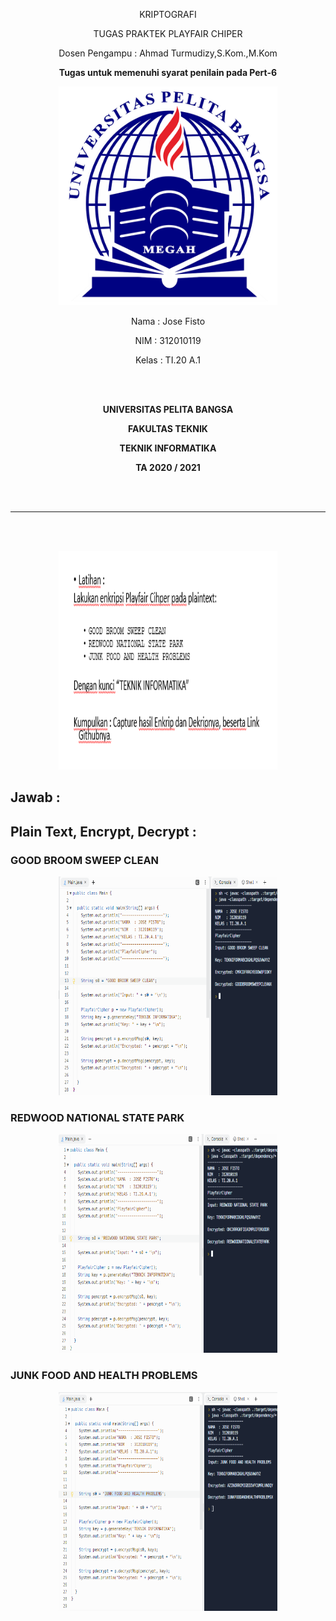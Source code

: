 <p align="center">
	KRIPTOGRAFI
</p>
<p align="center">
	TUGAS PRAKTEK PLAYFAIR CHIPER
</p>
<p align="center">
	Dosen Pengampu : Ahmad Turmudizy,S.Kom.,M.Kom
</p>
<p align="center"> 
	<b>Tugas untuk memenuhi syarat penilain pada Pert-6</b>
</p>

<p align="center">
	<img src="Logo/logo.png" alt="UPB" width="350" height="350">
</p>

<p align="center">
                 Nama  : Jose Fisto
</p>
<p align="center">
                 NIM   : 312010119
</p>
<p align="center">
                 Kelas : TI.20 A.1
</p>

<br/>
<br/>

<p align="center">
	<b>UNIVERSITAS PELITA BANGSA</b>
</p>
<p align="center">
	<b>FAKULTAS TEKNIK</b>
</p>
<p align="center">
	<b>TEKNIK INFORMATIKA</b>
</p>
<p align="center">
	<b>TA 2020 / 2021</b>
</p>

<br></br>

<hr>
</hr>

<br></br>

<p align="center">
	<img src="ss/TUGAS_PRAK_PERT6.png" alt="" width="350" height="350">
</p>

## Jawab :

## Plain Text, Encrypt, Decrypt :

### GOOD BROOM SWEEP CLEAN

<p align="center">
	<img src="tugas/GOOD BROOM SWEEP CLEAN.png" alt="" width="350" height="350">
</p>

### REDWOOD NATIONAL STATE PARK

<p align="center">
	<img src="tugas/REDWOOD NATIONAL STATE PARK.png" alt="" width="350" height="350">
</p>

### JUNK FOOD AND HEALTH PROBLEMS

<p align="center">
	<img src="tugas/JUNK FOOD AND HEALTH PROBLEMS.png" alt="" width="350" height="350">
</p>
